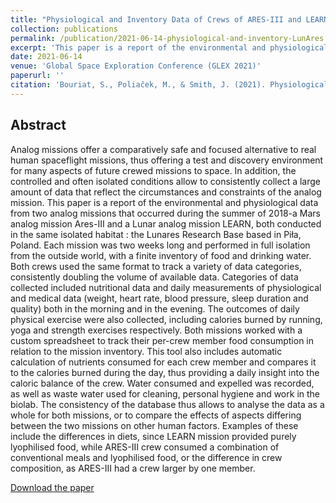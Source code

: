 ```yaml
---
title: "Physiological and Inventory Data of Crews of ARES-III and LEARN Analog Missions in the LunAres Habitat"
collection: publications
permalink: /publication/2021-06-14-physiological-and-inventory-LunAres
excerpt: 'This paper is a report of the environmental and physiological data from two analog missions that occurred during the summer of 2018 - a Mars analog mission Ares-III and a Lunar analog mission LEARN, both conducted in the same isolated habitat : the Lunares Research Base based in Piła, Poland.'
date: 2021-06-14
venue: 'Global Space Exploration Conference (GLEX 2021)'
paperurl: ''
citation: 'Bouriat, S., Poliaček, M., & Smith, J. (2021). Physiological and Inventory Data of Crews of ARES-III and LEARN Analog Missions in the LunAres Habitat.'
---
```


## Abstract
Analog missions offer a comparatively safe and focused alternative to real human spaceflight missions, thus offering a test and discovery environment for many aspects of future crewed missions to space. In addition, the controlled and often isolated conditions allow to consistently collect a large amount of data that reflect the circumstances and constraints of the analog mission. This paper is a report of the environmental and physiological data from two analog missions that occurred during the summer of 2018-a Mars analog mission Ares-III and a Lunar analog mission LEARN, both conducted in the same isolated habitat : the Lunares Research Base based in Piła, Poland. Each mission was two weeks long and performed in full isolation from the outside world, with a finite inventory of food and drinking water. Both crews used the same format to track a variety of data categories, consistently doubling the volume of available data. Categories of data collected included nutritional data and daily measurements of physiological and medical data (weight, heart rate, blood pressure, sleep duration and quality) both in the morning and in the evening. The outcomes of daily physical exercise were also collected, including calories burned by running, yoga and strength exercises respectively. Both missions worked with a custom spreadsheet to track their per-crew member food consumption in relation to the mission inventory. This tool also includes automatic calculation of nutrients consumed for each crew member and compares it to the calories burned during the day, thus providing a daily insight into the caloric balance of the crew. Water consumed and expelled was recorded, as well as waste water used for cleaning, personal hygiene and work in the biolab. The consistency of the database thus allows to analyse the data as a whole for both missions, or to compare the effects of aspects differing between the two missions on other human factors. Examples of these include the differences in diets, since LEARN mission provided purely lyophilised food, while ARES-III crew consumed a combination of conventional meals and lyophilised food, or the difference in crew composition, as ARES-III had a crew larger by one member.

[Download the paper](https://simonbouriat.github.io/files/Bouriat_2021_physiological_inventory_data_lunares.pdf )



